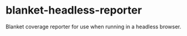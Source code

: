 blanket-headless-reporter
=========================

Blanket coverage reporter for use when running in a headless browser.
